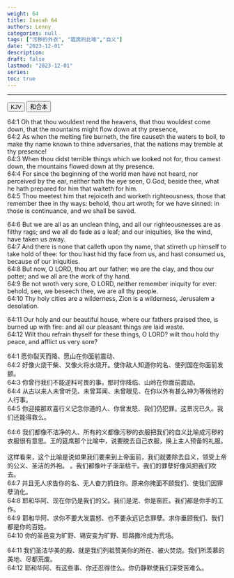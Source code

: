 ```yaml
---
weight: 64
title: Isaiah 64
authors: Lenny
categories: null
tags: ["污秽的外衣", "筵席的比喻","自义"]
date: "2023-12-01"
description: 
draft: false
lastmod: "2023-12-01"
series:
toc: true
---
```



<!--more-->
---

<!-- Tab links -->

<div class="tab">
  <button class="tablinks active" onclick="tablabel(event, 'english')">KJV</button>
  <button class="tablinks" onclick="tablabel(event, 'chinese')">和合本</button>

</div>

<!-- Tab content -->
<div id="english" class="tabcontent" style="display:block">

64:1 Oh that thou wouldest rend the heavens, that thou wouldest come down, that the mountains might flow down at thy presence,  
64:2 As when the melting fire burneth, the fire causeth the waters to boil, to make thy name known to thine adversaries, that the nations may tremble at thy presence!  
64:3 When thou didst terrible things which we looked not for, thou camest down, the mountains flowed down at thy presence.  
64:4 For since the beginning of the world men have not heard, nor perceived by the ear, neither hath the eye seen, O God, beside thee, what he hath prepared for him that waiteth for him.  
64:5 Thou meetest him that rejoiceth and worketh righteousness, those that remember thee in thy ways: behold, thou art wroth; for we have sinned: in those is continuance, and we shall be saved.  

64:6 But we are all as an unclean thing, and all our righteousnesses are as filthy rags; and we all do fade as a leaf; and our iniquities, like the wind, have taken us away.  
64:7 And there is none that calleth upon thy name, that stirreth up himself to take hold of thee: for thou hast hid thy face from us, and hast consumed us, because of our iniquities.  
64:8 But now, O LORD, thou art our father; we are the clay, and thou our potter; and we all are the work of thy hand.  
64:9 Be not wroth very sore, O LORD, neither remember iniquity for ever: behold, see, we beseech thee, we are all thy people.  
64:10 Thy holy cities are a wilderness, Zion is a wilderness, Jerusalem a desolation.  

64:11 Our holy and our beautiful house, where our fathers praised thee, is burned up with fire: and all our pleasant things are laid waste.  
64:12 Wilt thou refrain thyself for these things, O LORD? wilt thou hold thy peace, and afflict us very sore?  
</div>

<div id="chinese" class="tabcontent">

64:1 愿你裂天而降、愿山在你面前震动、  
64:2 好像火烧干柴、又像火将水烧开。使你敌人知道你的名、使列国在你面前发颤。  
64:3 你曾行我们不能逆料可畏的事。那时你降临、山岭在你面前震动。  
64:4 从古以来人未曾听见、未曾耳闻、未曾眼见、在你以外有甚么神为等候他的人行事。  
64:5 你迎接那欢喜行义记念你道的人、你曾发怒、我们仍犯罪。这景况已久。我们还能得救么。  

64:6 我们都像不洁净的人、所有的义都像污秽的衣服<label for="外衣" class="margin-toggle sidenote-number"></label><span class="sidenote">把我们的自义比喻成污秽的衣服很有意思。王的筵席那个比喻中，说要脱去自己衣服，换上主人预备的礼服。
<br><br>
这样看来，这个比喻是说如果我们要来到上帝面前，我们就要除去自义，领受上帝的公义、圣洁的外袍。 </span>。我们都像叶子渐渐枯干。我们的罪孽好像风把我们吹去。  
64:7 并且无人求告你的名、无人奋力抓住你。原来你掩面不顾我们、使我们因罪孽消化。  
64:8 耶和华阿、现在你仍是我们的父。我们是泥、你是窑匠。我们都是你手的工作。  
64:9 耶和华阿、求你不要大发震怒、也不要永远记念罪孽。求你垂顾我们、我们都是你的百姓。  
64:10 你的圣邑变为旷野、锡安变为旷野、耶路撒冷成为荒场。  

64:11 我们圣洁华美的殿、就是我们列祖赞美你的所在、被火焚烧。我们所羡慕的美地、尽都荒废。  
64:12 耶和华阿、有这些事、你还忍得住么。你仍静默使我们深受苦难么。  
</div>

